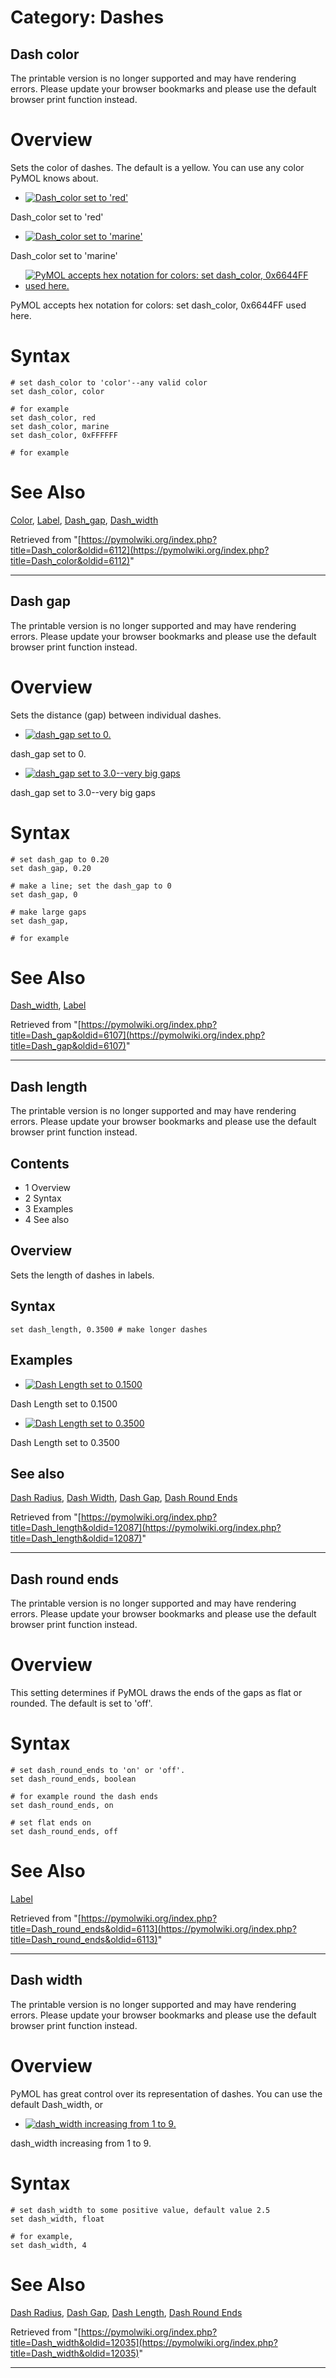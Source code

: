 # Category: Dashes

## Dash color

The printable version is no longer supported and may have rendering errors. Please update your browser bookmarks and please use the default browser print function instead.

# Overview

Sets the color of dashes. The default is a yellow. You can use any color PyMOL knows about. 

  * [![Dash_color set to 'red'](/images/f/f3/DashColorRed.png)](/index.php/File:DashColorRed.png "Dash_color set to 'red'")

Dash_color set to 'red' 

  * [![Dash_color set to 'marine'](/images/c/c9/DashColorMarine.png)](/index.php/File:DashColorMarine.png "Dash_color set to 'marine'")

Dash_color set to 'marine' 

  * [![PyMOL accepts hex notation for colors: set dash_color, 0x6644FF used here.](/images/6/60/DashColor64f.png)](/index.php/File:DashColor64f.png "PyMOL accepts hex notation for colors: set dash_color, 0x6644FF used here.")

PyMOL accepts hex notation for colors: set dash_color, 0x6644FF used here. 




# Syntax
    
    
    # set dash_color to 'color'--any valid color
    set dash_color, color
    
    # for example
    set dash_color, red
    set dash_color, marine
    set dash_color, 0xFFFFFF
    
    # for example
    

# See Also

[Color](/index.php/Color "Color"), [Label](/index.php/Label "Label"), [Dash_gap](/index.php/Dash_gap "Dash gap"), [Dash_width](/index.php/Dash_width "Dash width")

Retrieved from "[https://pymolwiki.org/index.php?title=Dash_color&oldid=6112](https://pymolwiki.org/index.php?title=Dash_color&oldid=6112)"


---

## Dash gap

The printable version is no longer supported and may have rendering errors. Please update your browser bookmarks and please use the default browser print function instead.

# Overview

Sets the distance (gap) between individual dashes. 

  * [![dash_gap set to 0.](/images/d/d8/DashGap0.png)](/index.php/File:DashGap0.png "dash_gap set to 0.")

dash_gap set to 0. 

  * [![dash_gap set to 3.0--very big gaps](/images/8/85/DashGap3.png)](/index.php/File:DashGap3.png "dash_gap set to 3.0--very big gaps")

dash_gap set to 3.0--very big gaps 




  


# Syntax
    
    
    # set dash_gap to 0.20
    set dash_gap, 0.20
    
    # make a line; set the dash_gap to 0
    set dash_gap, 0
    
    # make large gaps
    set dash_gap, 
    
    # for example
    

# See Also

[Dash_width](/index.php/Dash_width "Dash width"), [Label](/index.php/Label "Label")

Retrieved from "[https://pymolwiki.org/index.php?title=Dash_gap&oldid=6107](https://pymolwiki.org/index.php?title=Dash_gap&oldid=6107)"


---

## Dash length

The printable version is no longer supported and may have rendering errors. Please update your browser bookmarks and please use the default browser print function instead.

## Contents

  * 1 Overview
  * 2 Syntax
  * 3 Examples
  * 4 See also



## Overview

Sets the length of dashes in labels. 

## Syntax
    
    
    set dash_length, 0.3500 # make longer dashes
    

## Examples

  * [![Dash Length set to 0.1500](/images/8/88/Dashes3500.png)](/index.php/File:Dashes3500.png "Dash Length set to 0.1500")

Dash Length set to 0.1500 

  * [![Dash Length set to 0.3500](/images/2/2f/Dl3500.png)](/index.php/File:Dl3500.png "Dash Length set to 0.3500")

Dash Length set to 0.3500 




## See also

[Dash Radius](/index.php/Dash_Radius "Dash Radius"), [Dash Width](/index.php?title=Dash_Width&action=edit&redlink=1 "Dash Width \(page does not exist\)"), [Dash Gap](/index.php/Dash_Gap "Dash Gap"), [Dash Round Ends](/index.php/Dash_Round_Ends "Dash Round Ends")

Retrieved from "[https://pymolwiki.org/index.php?title=Dash_length&oldid=12087](https://pymolwiki.org/index.php?title=Dash_length&oldid=12087)"


---

## Dash round ends

The printable version is no longer supported and may have rendering errors. Please update your browser bookmarks and please use the default browser print function instead.

# Overview

This setting determines if PyMOL draws the ends of the gaps as flat or rounded. The default is set to 'off'. 

# Syntax
    
    
    # set dash_round_ends to 'on' or 'off'.
    set dash_round_ends, boolean
    
    # for example round the dash ends
    set dash_round_ends, on
    
    # set flat ends on
    set dash_round_ends, off
    

# See Also

[Label](/index.php/Label "Label")

Retrieved from "[https://pymolwiki.org/index.php?title=Dash_round_ends&oldid=6113](https://pymolwiki.org/index.php?title=Dash_round_ends&oldid=6113)"


---

## Dash width

The printable version is no longer supported and may have rendering errors. Please update your browser bookmarks and please use the default browser print function instead.

# Overview

PyMOL has great control over its representation of dashes. You can use the default Dash_width, or 

  * [![dash_width increasing from 1 to 9.](/images/5/5c/DashWidthEx.jpg)](/index.php/File:DashWidthEx.jpg "dash_width increasing from 1 to 9.")

dash_width increasing from 1 to 9. 




# Syntax
    
    
    # set dash_width to some positive value, default value 2.5
    set dash_width, float
    
    # for example,
    set dash_width, 4
    

# See Also

[Dash Radius](/index.php/Dash_Radius "Dash Radius"), [Dash Gap](/index.php/Dash_Gap "Dash Gap"), [Dash Length](/index.php/Dash_Length "Dash Length"), [Dash Round Ends](/index.php/Dash_Round_Ends "Dash Round Ends")

Retrieved from "[https://pymolwiki.org/index.php?title=Dash_width&oldid=12035](https://pymolwiki.org/index.php?title=Dash_width&oldid=12035)"


---

